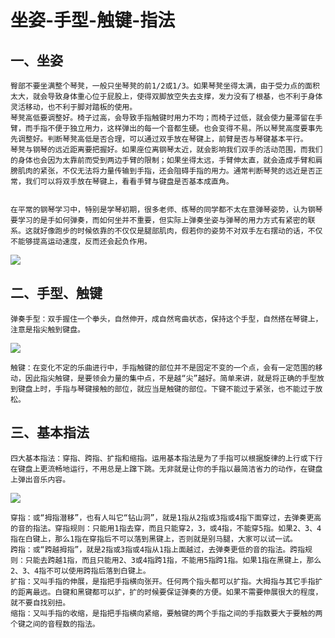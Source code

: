 # 坐姿-手型-触键-指法

## 一、坐姿

```
臀部不要坐满整个琴凳，一般只坐琴凳的前1/2或1/3。如果琴凳坐得太满，由于受力点的面积太大，就会导致身体重心位于屁股上，使得双脚放空失去支撑，发力没有了根基，也不利于身体灵活移动，也不利于脚对踏板的使用。
琴凳高低要调整好。椅子过高，会导致手指触键时用力不均；而椅子过低，就会使力量滞留在手臂，而手指不便于独立用力，这样弹出的每一个音都生硬。也会变得不易。所以琴凳高度要事先先调整好。判断琴凳高低是否合理，可以通过双手放在琴键上，前臂是否与琴键基本平行。
琴凳与钢琴的远近距离要把握好。如果座位离钢琴太近，就会影响我们双手的活动范围，而我们的身体也会因为太靠前而受到两边手臂的限制；如果坐得太远，手臂伸太直，就会造成手臂和肩膀肌肉的紧张，不仅无法将力量传输到手指，还会阻碍手指的用力。通常判断琴凳的远近是否正常，我们可以将双手放在琴键上，看看手臂与键盘是否基本成直角。


在平常的钢琴学习中，特别是学琴初期，很多老师、练琴的同学都不太在意弹琴姿势，认为钢琴要学习的是手如何弹奏，而如何坐并不重要，但实际上弹奏坐姿与弹琴的用力方式有紧密的联系。这就好像跑步的时候依靠的不仅仅是腿部肌肉，假若你的姿势不对双手左右摆动的话，不仅不能够提高运动速度，反而还会起负作用。

```

![](assets/030/01/04/06-1649052385586.png)

## 二、手型、触键

```
弹奏手型：双手握住一个拳头，自然伸开，成自然弯曲状态，保持这个手型，自然搭在琴键上，注意是指尖触到键盘。

```
![](assets/030/01/04/06-1649052487381.png)


```
触键：在变化不定的乐曲进行中，手指触键的部位并不是固定不变的一个点，会有一定范围的移动，因此指尖触键，是要领会力量的集中点，不是越“尖”越好。简单来讲，就是将正确的手型放到键盘上时，手指与琴键接触的部位，就应当是触键的部位。下键不能过于紧张，也不能过于放松。

```

## 三、基本指法


```
四大基本指法：穿指、跨指、扩指和缩指。运用基本指法是为了手指可以根据旋律的上行或下行在键盘上更流畅地运行，不用总是上蹿下跳。无非就是让你的手指以最简洁省力的动作，在键盘上弹出音乐内容。

```


![](assets/030/01/04/06-1649052527428.png)


```
穿指：或“拇指潜移”，也有人叫它“钻山洞”，就是1指从2指或3指或4指下面穿过，去弹奏更高的音的指法。穿指规则：只能用1指去穿，而且只能穿2，3，或4指，不能穿5指。如果2、3、4指在白键上，那么1指在穿指后不可以落到黑键上，否则就是别马腿，大家可以试一试。
跨指：或“跨越拇指”，就是2指或3指或4指从1指上面越过，去弹奏更低的音的指法。跨指规则：只能去跨越1指，而且只能用2、3或4指跨1指，不能用5指跨1指。如果1指在黑键上，那么2、3、4指不可以使用跨指后落到白键上。
扩指：又叫手指的伸展，是指把手指横向张开。任何两个指头都可以扩指。大拇指与其它手指扩的距离最远。白键和黑键都可以扩，扩的时候要保证弹奏的方便。如果不需要伸展很大的程度，就不要自找别扭。
缩指：又叫手指的收缩，是指把手指横向紧缩，要触键的两个手指之间的手指数要大于要触的两个键之间的音程数的指法。

```


